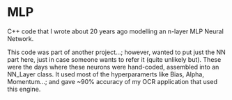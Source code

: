 # MLP
C++ code that I wrote about 20 years ago modelling an n-layer MLP Neural Network.

This code was part of another project...; however, wanted to put just the NN part here, just in case someone wants to refer it (quite unlikely but).
These were the days where these neurons were hand-coded, assembled into an NN_Layer class.
It used most of the hyperparamerts like Bias, Alpha, Momentum...; and gave ~90% accuracy of my OCR application that used this engine.
